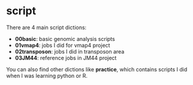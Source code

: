 # script
There are 4 main script dictions:
- **00basic**: basic genomic analysis scripts
- **01vmap4**: jobs I did for vmap4 project
- **02transposon**: jobs I did in transposon area
- **03JM44**: reference jobs in JM44 project

You can also find other dictions like **practice**, which contains scripts I did when I was learning python or R.


